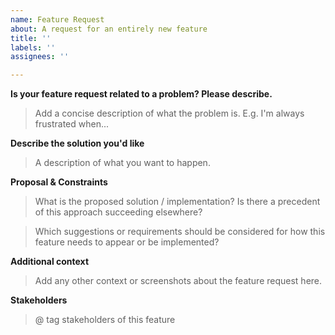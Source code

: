 ```yaml
---
name: Feature Request
about: A request for an entirely new feature
title: ''
labels: ''
assignees: ''

---
```


**Is your feature request related to a problem? Please describe.**

> Add a concise description of what the problem is. E.g. I'm always frustrated when...

**Describe the solution you'd like**

> A description of what you want to happen.

**Proposal & Constraints**

> What is the proposed solution / implementation? Is there a precedent of this approach succeeding elsewhere?

> Which suggestions or requirements should be considered for how this feature needs to appear or be implemented?

**Additional context**

> Add any other context or screenshots about the feature request here.


**Stakeholders**
> @ tag stakeholders of this feature

